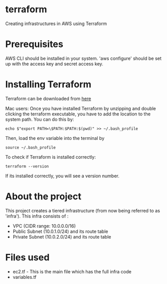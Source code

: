 # terraform
Creating infrastructures in AWS using Terraform

# Prerequisites
AWS CLI should be installed in your system. 'aws configure' should be set up with the access key and secret access key.

# Installing Terraform
Terraform can be downloaded from [here](https://www.terraform.io/downloads.html)

Mac users:
Once you have installed Terraform by unzipping and double clicking the terraform executable, you have to add the location to the system path. You can do this by:

```echo $"export PATH=\$PATH:$PATH:$(pwd)" >> ~/.bash_profile```

Then, load the env variable into the terminal by

```source ~/.bash_profile```

To check if Terraform is installed correctly:

```terraform --version```

If its installed correctly, you will see a version number.

# About the project
This project creates a tiered infrastructure (from now being referred to as 'infra'). 
This infra consists of :
* VPC (CIDR range: 10.0.0.0/16)
* Public Subnet (10.0.1.0/24) and its route table
* Private Subnet (10.0.2.0/24) and its route table

# Files used
* ec2.tf - This is the main file which has the full infra code
* variables.tf

